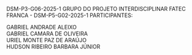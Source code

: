 DSM-P3-G06-2025-1
GRUPO DO PROJETO INTERDISCIPLINAR FATEC FRANCA - DSM-P5-G02-2025-1 PARTICIPANTES:

GABRIEL ANDRADE ALEIXO <br>
GABRIEL CAMARA DE OLIVEIRA <br>
URIEL MONTE PAZ DE ARAÚJO <br>
HUDSON RIBEIRO BARBARA JÚNIOR <br>
